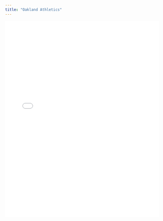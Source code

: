 ```yaml
---
title: "Oakland Athletics"
---
```



<iframe id="igraph" scrolling="no" style="border:none;" seamless="seamless" src="/plots/OAK.html" height="640" width="100%"></iframe>